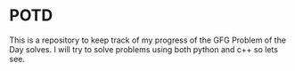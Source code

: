 # POTD

This is a repository to keep track of my progress of the GFG Problem of the Day solves.
I will try to solve problems using both python and c++ so lets see.
